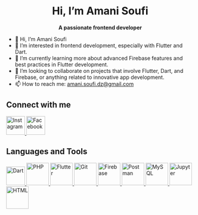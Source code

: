 <div align="center">

# **Hi, I’m Amani Soufi**

**A passionate frontend developer**

</div>



- 👋 Hi, I’m Amani Soufi
- 👀 I’m interested in frontend development, especially with Flutter and Dart.
- 🌱 I’m currently learning more about advanced Firebase features and best practices in Flutter development.
- 💞️ I’m looking to collaborate on projects that involve Flutter, Dart, and Firebase, or anything related to innovative app development.
- 📫 How to reach me: amani.soufi.dz@gmail.com 




## Connect with me

<a href="https://www.instagram.com/flutterwithamani" target="_blank">
  <img src="https://upload.wikimedia.org/wikipedia/commons/a/a5/Instagram_icon.png" alt="Instagram" width="50" height="50" />
</a>
<a href="https://www.facebook.com/flutterwithamani" target="_blank">
  <img src="https://upload.wikimedia.org/wikipedia/commons/5/51/Facebook_f_logo_%282019%29.svg" alt="Facebook" width="50" height="50" />
</a>

## Languages and Tools

<a href="https://dart.dev" target="_blank">
  <img src="https://upload.wikimedia.org/wikipedia/commons/1/17/Dart_programming_language_logo.svg" alt="Dart" width="50" height="50" />
</a>
<a href="https://www.php.net" target="_blank">
  <img src="https://upload.wikimedia.org/wikipedia/commons/2/27/PHP_logo.svg" alt="PHP" width="60" height="60" />
</a>
<a href="https://flutter.dev" target="_blank">
  <img src="https://upload.wikimedia.org/wikipedia/commons/0/02/Flutter_logo_2021.svg" alt="Flutter" width="60" height="60" />
</a>
<a href="https://git-scm.com" target="_blank">
  <img src="https://upload.wikimedia.org/wikipedia/commons/e/e0/Git-logo.svg" alt="Git" width="60" height="60" />
</a>
<a href="https://firebase.google.com" target="_blank">
  <img src="https://upload.wikimedia.org/wikipedia/commons/6/6a/Firebase_Logo.png" alt="Firebase" width="60" height="60" />
</a>
<a href="https://www.postman.com" target="_blank">
  <img src="https://upload.wikimedia.org/wikipedia/commons/6/67/Postman_Logo.png" alt="Postman" width="60" height="60" />
</a>
<a href="https://www.mysql.com" target="_blank">
  <img src="https://upload.wikimedia.org/wikipedia/commons/6/6b/MySQL_logo.png" alt="MySQL" width="60" height="60" />
</a>
<a href="https://jupyter.org" target="_blank">
  <img src="https://upload.wikimedia.org/wikipedia/commons/thumb/3/38/Jupyter_logo.svg/2560px-Jupyter_logo.svg.png" alt="Jupyter" width="60" height="60" />
</a>
<a href="https://www.w3.org/html/" target="_blank">
  <img src="https://upload.wikimedia.org/wikipedia/commons/thumb/4/47/HTML5_logo_and_wordmark.svg/1024px-HTML5_logo_and_wordmark.svg.png" alt="HTML" width="60" height="60" />
</a>
</a>
